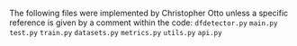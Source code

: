 The following files were implemented by Christopher Otto unless a specific reference is given by a comment within the code:
 ```dfdetector.py```
 ```main.py```
 ```test.py```
 ```train.py```
 ```datasets.py```
 ```metrics.py```
 ```utils.py```
 ```api.py```

